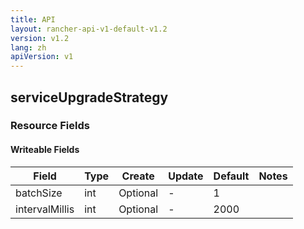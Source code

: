 ```yaml
---
title: API
layout: rancher-api-v1-default-v1.2
version: v1.2
lang: zh
apiVersion: v1
---
```


## serviceUpgradeStrategy



### Resource Fields

#### Writeable Fields

Field | Type | Create | Update | Default | Notes
---|---|---|---|---|---
batchSize | int | Optional | - | 1 | 
intervalMillis | int | Optional | - | 2000 | 



<br>
